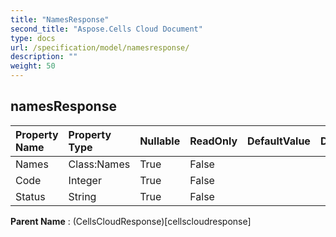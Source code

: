 ```yaml
---
title: "NamesResponse"
second_title: "Aspose.Cells Cloud Document"
type: docs
url: /specification/model/namesresponse/
description: ""
weight: 50
---
```


## **namesResponse**

 

| Property Name | Property Type | Nullable |  ReadOnly | DefaultValue | Description | 
| :- | :- | :- |:- |  :- | :- |
| Names | Class:Names | True |  False |  |  |  
| Code | Integer | True |  False |  |  |  
| Status | String | True |  False |  |  |  

**Parent Name** : (CellsCloudResponse)[cellscloudresponse]

